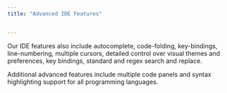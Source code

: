 ```yaml
---
title: "Advanced IDE Features"


---
```



Our IDE features also include autocomplete, code-folding, key-bindings, line-numbering, multiple cursors, detailed control over visual themes and preferences, key bindings, standard and regex search and replace.

Additional advanced features include multiple code panels and syntax highlighting support for all programming languages.

